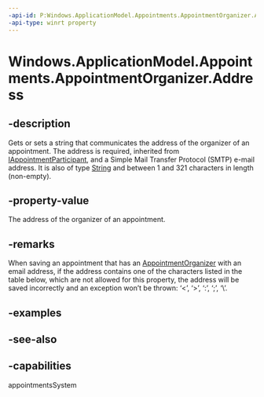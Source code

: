 ```yaml
---
-api-id: P:Windows.ApplicationModel.Appointments.AppointmentOrganizer.Address
-api-type: winrt property
---
```


<!-- Property syntax
public string Address { get;  set; }
-->

# Windows.ApplicationModel.Appointments.AppointmentOrganizer.Address

## -description
Gets or sets a string that communicates the address of the organizer of an appointment. The address is required, inherited from [IAppointmentParticipant](iappointmentparticipant.md), and a Simple Mail Transfer Protocol (SMTP) e-mail address. It is also of type [String](https://msdn.microsoft.com/library/system.string.aspx) and between 1 and 321 characters in length (non-empty).

## -property-value
The address of the organizer of an appointment.

## -remarks
When saving an appointment that has an [AppointmentOrganizer](appointmentorganizer.md) with an email address, if the address contains one of the characters listed in the table below, which are not allowed for this property, the address will be saved incorrectly and an exception won’t be thrown: ‘&lt;’, ‘&gt;’, ‘:’, ‘;’, ‘\’.

## -examples

## -see-also

## -capabilities
appointmentsSystem
